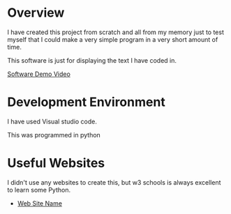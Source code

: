# Overview

I have created this project from scratch and all from my memory just to test myself that I could make a very simple program in a very short amount of time.

This software is just for displaying the text I have coded in.


[Software Demo Video](https://youtu.be/fotT0ZsNNa0)

# Development Environment

I have used Visual studio code. 

This was programmed in python

# Useful Websites
I didn't use any websites to create this, but w3 schools is always excellent to learn some Python.

* [Web Site Name](https://www.w3schools.com/python/)